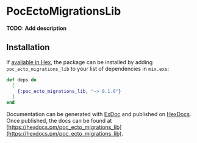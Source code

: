 # PocEctoMigrationsLib

**TODO: Add description**

## Installation

If [available in Hex](https://hex.pm/docs/publish), the package can be installed
by adding `poc_ecto_migrations_lib` to your list of dependencies in `mix.exs`:

```elixir
def deps do
  [
    {:poc_ecto_migrations_lib, "~> 0.1.0"}
  ]
end
```

Documentation can be generated with [ExDoc](https://github.com/elixir-lang/ex_doc)
and published on [HexDocs](https://hexdocs.pm). Once published, the docs can
be found at [https://hexdocs.pm/poc_ecto_migrations_lib](https://hexdocs.pm/poc_ecto_migrations_lib).

